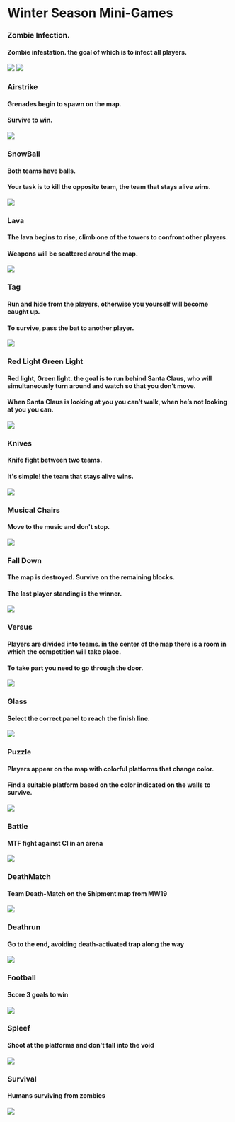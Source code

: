 # Winter Season Mini-Games      

### Zombie Infection.
#### Zombie infestation. the goal of which is to infect all players.
![](https://github.com/KoT0XleB/AutoEvent/blob/main/Photos/Zombie_Winter2.png)
![](https://github.com/KoT0XleB/AutoEvent/blob/main/Photos/ZombieRemake_Winter2.png)

### Airstrike
#### Grenades begin to spawn on the map.
#### Survive to win.
![](https://github.com/KoT0XleB/AutoEvent/blob/main/Photos/DeathParty-winter.png)

### SnowBall
#### Both teams have balls.
#### Your task is to kill the opposite team, the team that stays alive wins.
![](https://github.com/KoT0XleB/AutoEvent/blob/main/Photos/Snowball-winter.png)

### Lava
#### The lava begins to rise, climb one of the towers to confront other players.
#### Weapons will be scattered around the map.
![](https://github.com/KoT0XleB/AutoEvent/blob/main/Photos/Lava-winter.png)

### Tag
#### Run and hide from the players, otherwise you yourself will become caught up.
#### To survive, pass the bat to another player.
![](https://github.com/KoT0XleB/AutoEvent/blob/main/Photos/Tag-winter.png)

### Red Light Green Light 
#### Red light, Green light. the goal is to run behind Santa Claus, who will simultaneously turn around and watch so that you don’t move.
#### When Santa Claus is looking at you you can’t walk, when he’s not looking at you you can.
![](https://github.com/KoT0XleB/AutoEvent/blob/main/Photos/GreenLightWinterLight.png)

### Knives
#### Knife fight between two teams.
#### It's simple! the team that stays alive wins.
![](https://github.com/KoT0XleB/AutoEvent/blob/main/Photos/Knives-winter.png)

### Musical Chairs 
#### Move to the music and don't stop.
![](https://github.com/KoT0XleB/AutoEvent/blob/main/Photos/MusicalChair-winter.png)

### Fall Down
#### The map is destroyed. Survive on the remaining blocks.
#### The last player standing is the winner.
![](https://github.com/KoT0XleB/AutoEvent/blob/main/Photos/FallDown-winter.png)

### Versus
#### Players are divided into teams. in the center of the map there is a room in which the competition will take place.
#### To take part you need to go through the door.
![](https://github.com/KoT0XleB/AutoEvent/blob/main/Photos/Versus-winter.png)

### Glass
#### Select the correct panel to reach the finish line.
![](https://github.com/KoT0XleB/AutoEvent/blob/main/Photos/Glass-winter.png)

### Puzzle
#### Players appear on the map with colorful platforms that change color.
#### Find a suitable platform based on the color indicated on the walls to survive.
![](https://github.com/KoT0XleB/AutoEvent/blob/main/Photos/Puzzle-winter.png)

### Battle
#### MTF fight against CI in an arena
![](https://github.com/KoT0XleB/AutoEvent/blob/main/Photos/Battle_Winter.png)

### DeathMatch
#### Team Death-Match on the Shipment map from MW19
![](https://github.com/KoT0XleB/AutoEvent/blob/main/Photos/Deathmatch_Winter.png)

### Deathrun
#### Go to the end, avoiding death-activated trap along the way
![](https://github.com/KoT0XleB/AutoEvent/blob/main/Photos/Deathrun_Winter.png)

### Football
#### Score 3 goals to win
![](https://github.com/KoT0XleB/AutoEvent/blob/main/Photos/Football_Winter.png)

### Spleef
#### Shoot at the platforms and don't fall into the void
![](https://github.com/KoT0XleB/AutoEvent/blob/main/Photos/Spleef_Winter.png)

### Survival
#### Humans surviving from zombies
![](https://github.com/KoT0XleB/AutoEvent/blob/main/Photos/Survival_Winter.png)